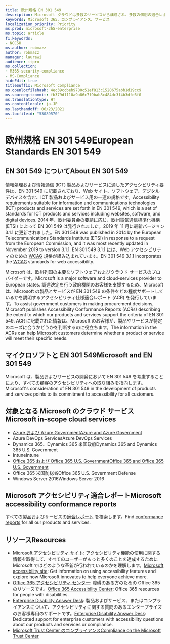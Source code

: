 ```yaml
---
title: 欧州規格 EN 301 549
description: Microsoft クラウドは多数のサービスから構成され、多数の個別の適合レポートに記載されています。
keywords: Microsoft 365、コンプライアンス、サービス
localization_priority: Priority
ms.prod: microsoft-365-enterprise
ms.topic: article
f1.keywords:
- NOCSH
ms.author: robmazz
author: robmazz
manager: laurawi
audience: itpro
ms.collection:
- M365-security-compliance
- MS-Compliance
hideEdit: true
titleSuffix: Microsoft Compliance
ms.openlocfilehash: 4ec39ccbeb9780c51ef813c1520675abb1d19cc9
ms.sourcegitcommit: fb379d1110a9a86c7f9bab8c484dc3f4b3dfd6f0
ms.translationtype: HT
ms.contentlocale: ja-JP
ms.lasthandoff: 06/23/2021
ms.locfileid: "53089570"
---
```

# <a name="european-standards-en-301-549"></a><span data-ttu-id="5f471-104">欧州規格 EN 301 549</span><span class="sxs-lookup"><span data-stu-id="5f471-104">European Standards EN 301 549</span></span>

## <a name="about-en-301-549"></a><span data-ttu-id="5f471-105">EN 301 549 について</span><span class="sxs-lookup"><span data-stu-id="5f471-105">About EN 301 549</span></span>

<span data-ttu-id="5f471-106">情報処理および情報通信 (ICT) 製品およびサービスに適したアクセシビリティ要件は、EN 301 549 に記載されており、Web サイト、ソフトウェア、デジタル デバイスを含む、ICT 製品およびサービス用の一連の規格です。</span><span class="sxs-lookup"><span data-stu-id="5f471-106">Accessibility requirements suitable for information and communications technologies (ICT) products and services are set forth in EN 301 549, which is a set of standards for ICT products and services including websites, software, and digital devices.</span></span> <span data-ttu-id="5f471-107">2014 年、欧州委員会の要請に応じ、欧州電気通信標準化機構 (ETSI) によって EN 301 549 は発行されました。2019 年 11 月に最新バージョン 3.1.1 に更新されました。</span><span class="sxs-lookup"><span data-stu-id="5f471-107">EN 301 549 was published in 2014 by the European Telecommunications Standards Institute (ETSI) in response to a request from the European Commission, and it was most recently updated in November 2019 to version 3.1.1.</span></span> <span data-ttu-id="5f471-108">EN 301 549 3.1.1 には、Web アクセシビリティのための [WCAG](offering-WCAG-2-1.md) 規格が組み込まれています。</span><span class="sxs-lookup"><span data-stu-id="5f471-108">EN 301 549 3.1.1 incorporates the [WCAG](offering-WCAG-2-1.md) standards for web accessibility.</span></span>

<span data-ttu-id="5f471-109">Microsoft は、欧州列国の主要なソフトウェアおよびクラウド サービスのプロバイダーです。</span><span class="sxs-lookup"><span data-stu-id="5f471-109">Microsoft is a major software and cloud-services provider to European states.</span></span> <span data-ttu-id="5f471-110">調達決定を行う政府機関のお客様を支援するため、Microsoft は、Microsoft の製品とサービスが EN 301 549 の条件をどの程度サポートしているかを説明するアクセシビリティ仕様適合レポート (ACR) を発行しています。</span><span class="sxs-lookup"><span data-stu-id="5f471-110">To assist government customers in making procurement decisions, Microsoft publishes Accessibility Conformance Reports (ACRs) describing the extent to which our products and services support the criteria of EN 301 549.</span></span> <span data-ttu-id="5f471-111">ACR に記載された情報は、Microsoft のお客様が、製品やサービスが特定のニーズに合うかどうかを判断するのに役立ちます。</span><span class="sxs-lookup"><span data-stu-id="5f471-111">The information in the ACRs can help Microsoft customers determine whether a product or service will meet their specific needs.</span></span>

## <a name="microsoft-and-en-301-549"></a><span data-ttu-id="5f471-112">マイクロソフトと EN 301 549</span><span class="sxs-lookup"><span data-stu-id="5f471-112">Microsoft and EN 301 549</span></span>

<span data-ttu-id="5f471-113">Microsoft は、製品およびサービスの開発において EN 301 549 を考慮することにより、すべての顧客のアクセシビリティへの取り組みを指向します。</span><span class="sxs-lookup"><span data-stu-id="5f471-113">Microsoft's consideration of EN 301 549 in the development of products and services points to its commitment to accessibility for all customers.</span></span>

## <a name="microsoft-in-scope-cloud-services"></a><span data-ttu-id="5f471-114">対象となる Microsoft のクラウド サービス</span><span class="sxs-lookup"><span data-stu-id="5f471-114">Microsoft in-scope cloud services</span></span>

- [<span data-ttu-id="5f471-115">Azure および Azure Government</span><span class="sxs-lookup"><span data-stu-id="5f471-115">Azure and Azure Government</span></span>](https://go.microsoft.com/fwlink/p/?linkid=2051569)
- <span data-ttu-id="5f471-116">Azure DevOps Services</span><span class="sxs-lookup"><span data-stu-id="5f471-116">Azure DevOps Services</span></span>
- <span data-ttu-id="5f471-117">Dynamics 365、Dynamics 365 米国政府</span><span class="sxs-lookup"><span data-stu-id="5f471-117">Dynamics 365 and Dynamics 365 U.S. Government</span></span>
- <span data-ttu-id="5f471-118">Intune</span><span class="sxs-lookup"><span data-stu-id="5f471-118">Intune</span></span>
- [<span data-ttu-id="5f471-119">Office 365 および Office 365 U.S. Government</span><span class="sxs-lookup"><span data-stu-id="5f471-119">Office 365 and Office 365 U.S. Government</span></span>](https://go.microsoft.com/fwlink/p/?LinkID=2077751)
- <span data-ttu-id="5f471-120">Office 365 米国防総省</span><span class="sxs-lookup"><span data-stu-id="5f471-120">Office 365 U.S. Government Defense</span></span>
- <span data-ttu-id="5f471-121">Windows Server 2016</span><span class="sxs-lookup"><span data-stu-id="5f471-121">Windows Server 2016</span></span>

## <a name="microsoft-accessibility-conformance-reports"></a><span data-ttu-id="5f471-122">Microsoft アクセシビリティ適合レポート</span><span class="sxs-lookup"><span data-stu-id="5f471-122">Microsoft accessibility conformance reports</span></span>

<span data-ttu-id="5f471-123">すべての製品およびサービスの[適合レポート](https://cloudblogs.microsoft.com/industry-blog/government/2018/09/11/accessibility-conformance-reports/) を検索します。</span><span class="sxs-lookup"><span data-stu-id="5f471-123">Find [conformance reports](https://cloudblogs.microsoft.com/industry-blog/government/2018/09/11/accessibility-conformance-reports/) for all our products and services.</span></span>

## <a name="resources"></a><span data-ttu-id="5f471-124">リソース</span><span class="sxs-lookup"><span data-stu-id="5f471-124">Resources</span></span>

- <span data-ttu-id="5f471-125">[Microsoft アクセシビリティ サイト](https://www.microsoft.com/accessibility): アクセシビリティ機能の使用に関する情報を取得して、すべてのユーザーがもっと多くのことを達成するために Microsoft ではどのような革新が行われているのかを理解します。</span><span class="sxs-lookup"><span data-stu-id="5f471-125">[Microsoft accessibility site](https://www.microsoft.com/accessibility): Get information on using accessibility features and explore how Microsoft innovates to help everyone achieve more.</span></span>
- <span data-ttu-id="5f471-126">[Office 365 アクセシビリティ センター](https://go.microsoft.com/fwlink/p/?linkid=2051801): 障碍のある方のための Office 365 のリソースです。</span><span class="sxs-lookup"><span data-stu-id="5f471-126">[Office 365 Accessibility Center](https://go.microsoft.com/fwlink/p/?linkid=2051801): Office 365 resources for people with disabilities.</span></span>
- <span data-ttu-id="5f471-127">[Enterprise Disability Answer Desk](https://go.microsoft.com/fwlink/p/?linkid=2050890): 製品およびサービス、またはコンプライアンスについて、アクセシビリティに関する質問のあるエンタープライズのお客様専用のサポートです。</span><span class="sxs-lookup"><span data-stu-id="5f471-127">[Enterprise Disability Answer Desk](https://go.microsoft.com/fwlink/p/?linkid=2050890): Dedicated support for enterprise customers with accessibility questions about our products and services or compliance.</span></span>
- [<span data-ttu-id="5f471-128">Microsoft Trust Center のコンプライアンス</span><span class="sxs-lookup"><span data-stu-id="5f471-128">Compliance on the Microsoft Trust Center</span></span>](https://www.microsoft.com/trust-center/compliance/compliance-overview)
